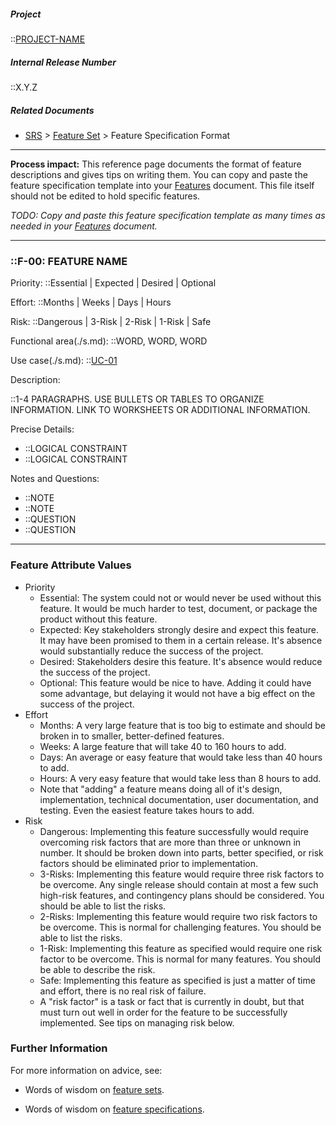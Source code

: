 <!-- markdownlint-disable-next-line first-line-h1 -->
##### Project

::[PROJECT-NAME](./Home.md)

##### Internal Release Number

::X.Y.Z

##### Related Documents

- [SRS](./SRS.md) > [Feature Set](./Feature-Set.md) > Feature Specification Format

---

**Process impact:** This reference page documents the format of feature
descriptions and gives tips on writing them. You can copy and paste the
feature specification template into your [Features](./Features.md)
document. This file itself should not be edited to hold specific
features.

_TODO: Copy and paste this feature specification template as many times
as needed in your [Features](./Features.md) document._

---

### ::F-00: FEATURE NAME

Priority: ::Essential | Expected | Desired | Optional

Effort: ::Months | Weeks | Days | Hours

Risk: ::Dangerous | 3-Risk | 2-Risk | 1-Risk | Safe

Functional area(./s.md): ::WORD, WORD, WORD

Use case(./s.md): ::[UC-01](./Use-Cases#UC-01.md)

Description:

::1-4 PARAGRAPHS. USE BULLETS OR TABLES TO ORGANIZE INFORMATION. LINK TO WORKSHEETS OR ADDITIONAL INFORMATION.

Precise Details:

- ::LOGICAL CONSTRAINT
- ::LOGICAL CONSTRAINT

Notes and Questions:

- ::NOTE
- ::NOTE
- ::QUESTION
- ::QUESTION

---

### Feature Attribute Values

- Priority
  - Essential: The system could not or would never be used without this feature. It would be much harder to test, document, or package the product without this feature.
  - Expected: Key stakeholders strongly desire and expect this feature. It may have been promised to them in a certain release. It's absence would substantially reduce the success of the project.
  - Desired: Stakeholders desire this feature. It's absence would reduce the success of the project.
  - Optional: This feature would be nice to have. Adding it could have some advantage, but delaying it would not have a big effect on the success of the project.
- Effort
  - Months: A very large feature that is too big to estimate and should be broken in to smaller, better-defined features.
  - Weeks: A large feature that will take 40 to 160 hours to add.
  - Days: An average or easy feature that would take less than 40 hours to add.
  - Hours: A very easy feature that would take less than 8 hours to add.
  - Note that "adding" a feature means doing all of it's design, implementation, technical documentation, user documentation, and testing. Even the easiest feature takes hours to add.
- Risk
  - Dangerous: Implementing this feature successfully would require overcoming risk factors that are more than three or unknown in number. It should be broken down into parts, better specified, or risk factors should be eliminated prior to implementation.
  - 3-Risks: Implementing this feature would require three risk factors to be overcome. Any single release should contain at most a few such high-risk features, and contingency plans should be considered. You should be able to list the risks.
  - 2-Risks: Implementing this feature would require two risk factors to be overcome. This is normal for challenging features. You should be able to list the risks.
  - 1-Risk: Implementing this feature as specified would require one risk factor to be overcome. This is normal for many features. You should be able to describe the risk.
  - Safe: Implementing this feature as specified is just a matter of time and effort, there is no real risk of failure.
  - A "risk factor" is a task or fact that is currently in doubt, but that must turn out well in order for the feature to be successfully implemented. See tips on managing risk below.

### Further Information

For more information on advice, see:

- Words of wisdom on [feature sets](./https://web.archive.org/web/20200701142616/http://readyset.tigris.org/words-of-wisdom/feature-set.html.md).

- Words of wisdom on [feature specifications](./https://web.archive.org/web/20200701142616/http://readyset.tigris.org/words-of-wisdom/features.html.md).
